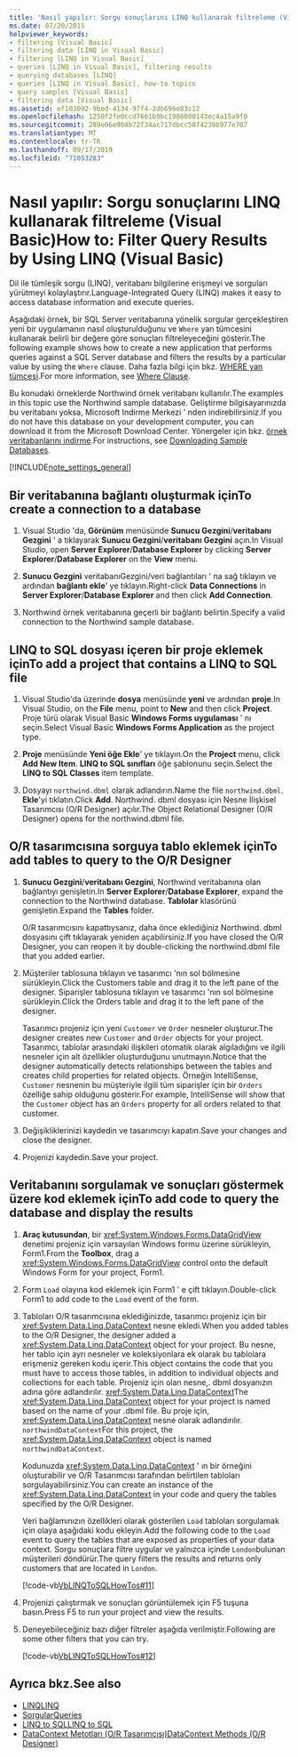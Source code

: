 ```yaml
---
title: 'Nasıl yapılır: Sorgu sonuçlarını LINQ kullanarak filtreleme (Visual Basic)'
ms.date: 07/20/2015
helpviewer_keywords:
- filtering [Visual Basic]
- filtering data [LINQ in Visual Basic]
- filtering [LINQ in Visual Basic]
- queries [LINQ in Visual Basic], filtering results
- querying databases [LINQ]
- queries [LINQ in Visual Basic], how-to topics
- query samples [Visual Basic]
- filtering data [Visual Basic]
ms.assetid: ef103092-9bed-4134-97f4-2db696e83c12
ms.openlocfilehash: 1250f2fe0ccd7661b9bc1986000143ec4a15a9f0
ms.sourcegitcommit: 289e06e904b72f34ac717dbcc5074239b977e707
ms.translationtype: MT
ms.contentlocale: tr-TR
ms.lasthandoff: 09/17/2019
ms.locfileid: "71053283"
---
```

# <a name="how-to-filter-query-results-by-using-linq-visual-basic"></a><span data-ttu-id="7a6c6-102">Nasıl yapılır: Sorgu sonuçlarını LINQ kullanarak filtreleme (Visual Basic)</span><span class="sxs-lookup"><span data-stu-id="7a6c6-102">How to: Filter Query Results by Using LINQ (Visual Basic)</span></span>

<span data-ttu-id="7a6c6-103">Dil ile tümleşik sorgu (LINQ), veritabanı bilgilerine erişmeyi ve sorguları yürütmeyi kolaylaştırır.</span><span class="sxs-lookup"><span data-stu-id="7a6c6-103">Language-Integrated Query (LINQ) makes it easy to access database information and execute queries.</span></span>

<span data-ttu-id="7a6c6-104">Aşağıdaki örnek, bir SQL Server veritabanına yönelik sorgular gerçekleştiren yeni bir uygulamanın nasıl oluşturulduğunu ve `Where` yan tümcesini kullanarak belirli bir değere göre sonuçları filtreleyeceğini gösterir.</span><span class="sxs-lookup"><span data-stu-id="7a6c6-104">The following example shows how to create a new application that performs queries against a SQL Server database and filters the results by a particular value by using the `Where` clause.</span></span> <span data-ttu-id="7a6c6-105">Daha fazla bilgi için bkz. [WHERE yan tümcesi](../../../../visual-basic/language-reference/queries/where-clause.md).</span><span class="sxs-lookup"><span data-stu-id="7a6c6-105">For more information, see [Where Clause](../../../../visual-basic/language-reference/queries/where-clause.md).</span></span>

<span data-ttu-id="7a6c6-106">Bu konudaki örneklerde Northwind örnek veritabanı kullanılır.</span><span class="sxs-lookup"><span data-stu-id="7a6c6-106">The examples in this topic use the Northwind sample database.</span></span> <span data-ttu-id="7a6c6-107">Geliştirme bilgisayarınızda bu veritabanı yoksa, Microsoft Indirme Merkezi ' nden indirebilirsiniz.</span><span class="sxs-lookup"><span data-stu-id="7a6c6-107">If you do not have this database on your development computer, you can download it from the Microsoft Download Center.</span></span> <span data-ttu-id="7a6c6-108">Yönergeler için bkz. [örnek veritabanlarını indirme](../../../../framework/data/adonet/sql/linq/downloading-sample-databases.md).</span><span class="sxs-lookup"><span data-stu-id="7a6c6-108">For instructions, see [Downloading Sample Databases](../../../../framework/data/adonet/sql/linq/downloading-sample-databases.md).</span></span>

[!INCLUDE[note_settings_general](~/includes/note-settings-general-md.md)]

## <a name="to-create-a-connection-to-a-database"></a><span data-ttu-id="7a6c6-109">Bir veritabanına bağlantı oluşturmak için</span><span class="sxs-lookup"><span data-stu-id="7a6c6-109">To create a connection to a database</span></span>

1. <span data-ttu-id="7a6c6-110">Visual Studio 'da, **Görünüm** menüsünde **Sunucu Gezgini**/**veritabanı Gezgini** ' a tıklayarak **Sunucu Gezgini**/**veritabanı Gezgini** açın.</span><span class="sxs-lookup"><span data-stu-id="7a6c6-110">In Visual Studio, open **Server Explorer**/**Database Explorer** by clicking **Server Explorer**/**Database Explorer** on the **View** menu.</span></span>

2. <span data-ttu-id="7a6c6-111">**Sunucu Gezgini** veritabanıGezgini/veri bağlantıları ' na sağ tıklayın ve ardından **bağlantı ekle**' ye tıklayın.</span><span class="sxs-lookup"><span data-stu-id="7a6c6-111">Right-click **Data Connections** in **Server Explorer**/**Database Explorer** and then click **Add Connection**.</span></span>

3. <span data-ttu-id="7a6c6-112">Northwind örnek veritabanına geçerli bir bağlantı belirtin.</span><span class="sxs-lookup"><span data-stu-id="7a6c6-112">Specify a valid connection to the Northwind sample database.</span></span>

## <a name="to-add-a-project-that-contains-a-linq-to-sql-file"></a><span data-ttu-id="7a6c6-113">LINQ to SQL dosyası içeren bir proje eklemek için</span><span class="sxs-lookup"><span data-stu-id="7a6c6-113">To add a project that contains a LINQ to SQL file</span></span>

1. <span data-ttu-id="7a6c6-114">Visual Studio'da üzerinde **dosya** menüsünde **yeni** ve ardından **proje**.</span><span class="sxs-lookup"><span data-stu-id="7a6c6-114">In Visual Studio, on the **File** menu, point to **New** and then click **Project**.</span></span> <span data-ttu-id="7a6c6-115">Proje türü olarak Visual Basic **Windows Forms uygulaması** ' nı seçin.</span><span class="sxs-lookup"><span data-stu-id="7a6c6-115">Select Visual Basic **Windows Forms Application** as the project type.</span></span>

2. <span data-ttu-id="7a6c6-116">**Proje** menüsünde **Yeni öğe Ekle**' ye tıklayın.</span><span class="sxs-lookup"><span data-stu-id="7a6c6-116">On the **Project** menu, click **Add New Item**.</span></span> <span data-ttu-id="7a6c6-117">**LINQ to SQL sınıfları** öğe şablonunu seçin.</span><span class="sxs-lookup"><span data-stu-id="7a6c6-117">Select the **LINQ to SQL Classes** item template.</span></span>

3. <span data-ttu-id="7a6c6-118">Dosyayı `northwind.dbml` olarak adlandırın.</span><span class="sxs-lookup"><span data-stu-id="7a6c6-118">Name the file `northwind.dbml`.</span></span> <span data-ttu-id="7a6c6-119">**Ekle**'yi tıklatın.</span><span class="sxs-lookup"><span data-stu-id="7a6c6-119">Click **Add**.</span></span> <span data-ttu-id="7a6c6-120">Northwind. dbml dosyası için Nesne İlişkisel Tasarımcısı (O/R Designer) açılır.</span><span class="sxs-lookup"><span data-stu-id="7a6c6-120">The Object Relational Designer (O/R Designer) opens for the northwind.dbml file.</span></span>

## <a name="to-add-tables-to-query-to-the-or-designer"></a><span data-ttu-id="7a6c6-121">O/R tasarımcısına sorguya tablo eklemek için</span><span class="sxs-lookup"><span data-stu-id="7a6c6-121">To add tables to query to the O/R Designer</span></span>

1. <span data-ttu-id="7a6c6-122">**Sunucu Gezgini**/**veritabanı Gezgini**, Northwind veritabanına olan bağlantıyı genişletin.</span><span class="sxs-lookup"><span data-stu-id="7a6c6-122">In **Server Explorer**/**Database Explorer**, expand the connection to the Northwind database.</span></span> <span data-ttu-id="7a6c6-123">**Tablolar** klasörünü genişletin.</span><span class="sxs-lookup"><span data-stu-id="7a6c6-123">Expand the **Tables** folder.</span></span>

     <span data-ttu-id="7a6c6-124">O/R tasarımcısını kapattıysanız, daha önce eklediğiniz Northwind. dbml dosyasını çift tıklayarak yeniden açabilirsiniz.</span><span class="sxs-lookup"><span data-stu-id="7a6c6-124">If you have closed the O/R Designer, you can reopen it by double-clicking the northwind.dbml file that you added earlier.</span></span>

2. <span data-ttu-id="7a6c6-125">Müşteriler tablosuna tıklayın ve tasarımcı 'nın sol bölmesine sürükleyin.</span><span class="sxs-lookup"><span data-stu-id="7a6c6-125">Click the Customers table and drag it to the left pane of the designer.</span></span> <span data-ttu-id="7a6c6-126">Siparişler tablosuna tıklayın ve tasarımcı 'nın sol bölmesine sürükleyin.</span><span class="sxs-lookup"><span data-stu-id="7a6c6-126">Click the Orders table and drag it to the left pane of the designer.</span></span>

     <span data-ttu-id="7a6c6-127">Tasarımcı projeniz için yeni `Customer` ve `Order` nesneler oluşturur.</span><span class="sxs-lookup"><span data-stu-id="7a6c6-127">The designer creates new `Customer` and `Order` objects for your project.</span></span> <span data-ttu-id="7a6c6-128">Tasarımcı, tablolar arasındaki ilişkileri otomatik olarak algıladığını ve ilgili nesneler için alt özellikler oluşturduğunu unutmayın.</span><span class="sxs-lookup"><span data-stu-id="7a6c6-128">Notice that the designer automatically detects relationships between the tables and creates child properties for related objects.</span></span> <span data-ttu-id="7a6c6-129">Örneğin IntelliSense, `Customer` nesnenin bu müşteriyle ilgili tüm siparişler için bir `Orders` özelliğe sahip olduğunu gösterir.</span><span class="sxs-lookup"><span data-stu-id="7a6c6-129">For example, IntelliSense will show that the `Customer` object has an `Orders` property for all orders related to that customer.</span></span>

3. <span data-ttu-id="7a6c6-130">Değişikliklerinizi kaydedin ve tasarımcıyı kapatın.</span><span class="sxs-lookup"><span data-stu-id="7a6c6-130">Save your changes and close the designer.</span></span>

4. <span data-ttu-id="7a6c6-131">Projenizi kaydedin.</span><span class="sxs-lookup"><span data-stu-id="7a6c6-131">Save your project.</span></span>

## <a name="to-add-code-to-query-the-database-and-display-the-results"></a><span data-ttu-id="7a6c6-132">Veritabanını sorgulamak ve sonuçları göstermek üzere kod eklemek için</span><span class="sxs-lookup"><span data-stu-id="7a6c6-132">To add code to query the database and display the results</span></span>

1. <span data-ttu-id="7a6c6-133">**Araç kutusundan**, bir <xref:System.Windows.Forms.DataGridView> denetimi projeniz için varsayılan Windows formu üzerine sürükleyin, Form1.</span><span class="sxs-lookup"><span data-stu-id="7a6c6-133">From the **Toolbox**, drag a <xref:System.Windows.Forms.DataGridView> control onto the default Windows Form for your project, Form1.</span></span>

2. <span data-ttu-id="7a6c6-134">Form `Load` olayına kod eklemek için Form1 ' e çift tıklayın.</span><span class="sxs-lookup"><span data-stu-id="7a6c6-134">Double-click Form1 to add code to the `Load` event of the form.</span></span>

3. <span data-ttu-id="7a6c6-135">Tabloları O/R tasarımcısına eklediğinizde, tasarımcı projeniz için bir <xref:System.Data.Linq.DataContext> nesne ekledi.</span><span class="sxs-lookup"><span data-stu-id="7a6c6-135">When you added tables to the O/R Designer, the designer added a <xref:System.Data.Linq.DataContext> object for your project.</span></span> <span data-ttu-id="7a6c6-136">Bu nesne, her tablo için ayrı nesneler ve koleksiyonlara ek olarak bu tablolara erişmeniz gereken kodu içerir.</span><span class="sxs-lookup"><span data-stu-id="7a6c6-136">This object contains the code that you must have to access those tables, in addition to individual objects and collections for each table.</span></span> <span data-ttu-id="7a6c6-137">Projeniz için olan nesne,. dbml dosyanızın adına göre adlandırılır. <xref:System.Data.Linq.DataContext></span><span class="sxs-lookup"><span data-stu-id="7a6c6-137">The <xref:System.Data.Linq.DataContext> object for your project is named based on the name of your .dbml file.</span></span> <span data-ttu-id="7a6c6-138">Bu proje için, <xref:System.Data.Linq.DataContext> nesne olarak adlandırılır. `northwindDataContext`</span><span class="sxs-lookup"><span data-stu-id="7a6c6-138">For this project, the <xref:System.Data.Linq.DataContext> object is named `northwindDataContext`.</span></span>

    <span data-ttu-id="7a6c6-139">Kodunuzda <xref:System.Data.Linq.DataContext> ' ın bir örneğini oluşturabilir ve O/R Tasarımcısı tarafından belirtilen tabloları sorgulayabilirsiniz.</span><span class="sxs-lookup"><span data-stu-id="7a6c6-139">You can create an instance of the <xref:System.Data.Linq.DataContext> in your code and query the tables specified by the O/R Designer.</span></span>

    <span data-ttu-id="7a6c6-140">Veri bağlamınızın özellikleri olarak gösterilen `Load` tabloları sorgulamak için olaya aşağıdaki kodu ekleyin.</span><span class="sxs-lookup"><span data-stu-id="7a6c6-140">Add the following code to the `Load` event to query the tables that are exposed as properties of your data context.</span></span> <span data-ttu-id="7a6c6-141">Sorgu sonuçlara filtre uygular ve yalnızca içinde `London`bulunan müşterileri döndürür.</span><span class="sxs-lookup"><span data-stu-id="7a6c6-141">The query filters the results and returns only customers that are located in `London`.</span></span>

    [!code-vb[VbLINQToSQLHowTos#11](~/samples/snippets/visualbasic/VS_Snippets_VBCSharp/VbLINQtoSQLHowTos/VB/Form5.vb#11)]

4. <span data-ttu-id="7a6c6-142">Projenizi çalıştırmak ve sonuçları görüntülemek için F5 tuşuna basın.</span><span class="sxs-lookup"><span data-stu-id="7a6c6-142">Press F5 to run your project and view the results.</span></span>

5. <span data-ttu-id="7a6c6-143">Deneyebileceğiniz bazı diğer filtreler aşağıda verilmiştir.</span><span class="sxs-lookup"><span data-stu-id="7a6c6-143">Following are some other filters that you can try.</span></span>

    [!code-vb[VbLINQToSQLHowTos#12](~/samples/snippets/visualbasic/VS_Snippets_VBCSharp/VbLINQtoSQLHowTos/VB/Form5.vb#12)]

## <a name="see-also"></a><span data-ttu-id="7a6c6-144">Ayrıca bkz.</span><span class="sxs-lookup"><span data-stu-id="7a6c6-144">See also</span></span>

- [<span data-ttu-id="7a6c6-145">LINQ</span><span class="sxs-lookup"><span data-stu-id="7a6c6-145">LINQ</span></span>](../../../../visual-basic/programming-guide/language-features/linq/index.md)
- [<span data-ttu-id="7a6c6-146">Sorgular</span><span class="sxs-lookup"><span data-stu-id="7a6c6-146">Queries</span></span>](../../../../visual-basic/language-reference/queries/index.md)
- [<span data-ttu-id="7a6c6-147">LINQ to SQL</span><span class="sxs-lookup"><span data-stu-id="7a6c6-147">LINQ to SQL</span></span>](../../../../framework/data/adonet/sql/linq/index.md)
- [<span data-ttu-id="7a6c6-148">DataContext Metotları (O/R Tasarımcısı)</span><span class="sxs-lookup"><span data-stu-id="7a6c6-148">DataContext Methods (O/R Designer)</span></span>](/visualstudio/data-tools/datacontext-methods-o-r-designer)
